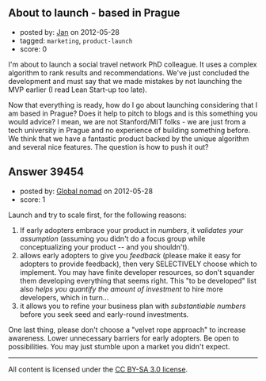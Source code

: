 ## About to launch - based in Prague

- posted by: [Jan](https://stackexchange.com/users/-1/18130-jan) on 2012-05-28
- tagged: `marketing`, `product-launch`
- score: 0

I'm about to launch a social travel network PhD colleague. It uses a complex algorithm to rank results and recommendations. We've just concluded the development and must say that we made mistakes by not launching the MVP earlier (I read Lean Start-up too late).

Now that everything is ready, how do I go about launching considering that I am based in Prague? Does it help to pitch to blogs and is this something you would advice? I mean, we are not Stanford/MIT folks - we are just from a tech university in Prague and no experience of building something before. We think that we have a fantastic product backed by the unique algorithm and several nice features. The question is how to push it out?


## Answer 39454

- posted by: [Global nomad](https://stackexchange.com/users/-1/8622-global-nomad) on 2012-05-28
- score: 1

Launch and try to scale first, for the following reasons:

 1. If early adopters embrace your product in *numbers*, it *validates your assumption*
    (assuming you didn't do a focus group while conceptualizing your
    product -- and you shouldn't).
 2. allows early adopters to give you *feedback* (please make it easy
    for adopters to provide feedback), then very SELECTIVELY choose
    which to implement. You may have finite developer resources, so
    don't squander them developing everything that seems right. This "to
    be developed" list also *helps you quantify the amount of
    investment* to hire more developers, which in turn... 
 3. it allows you to refine your business plan with *substantiable
    numbers* before you seek seed and early-round investments.

One last thing, please don't choose a "velvet rope approach" to increase awareness. Lower unnecessary barriers for early adopters. Be open to possibilities. You may just stumble upon a market you didn't expect.




---

All content is licensed under the [CC BY-SA 3.0 license](https://creativecommons.org/licenses/by-sa/3.0/).
